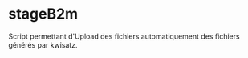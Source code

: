 # stageB2m
Script permettant d'Upload des fichiers automatiquement des fichiers générés par kwisatz.
